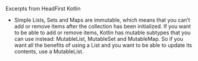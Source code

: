 Excerpts from HeadFirst Kotlin

- Simple Lists, Sets and Maps are immutable, which means that you can’t add or remove items after the collection has been initialized. If you want to be able to add or remove items, Kotlin has mutable subtypes that you can use instead: MutableList, MutableSet and MutableMap. So if you want all the benefits of using a List and you want to be able to update its contents, use a MutableList.